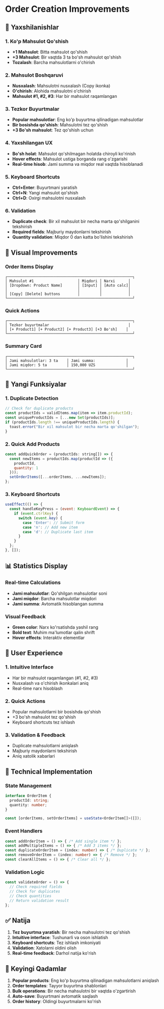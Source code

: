 # Order Creation Improvements

## 🎯 Yaxshilanishlar

### 1. Ko'p Mahsulot Qo'shish
- **+1 Mahsulot**: Bitta mahsulot qo'shish
- **+3 Mahsulot**: Bir vaqtda 3 ta bo'sh mahsulot qo'shish
- **Tozalash**: Barcha mahsulotlarni o'chirish

### 2. Mahsulot Boshqaruvi
- **Nusxalash**: Mahsulotni nusxalash (Copy ikonka)
- **O'chirish**: Alohida mahsulotni o'chirish
- **Mahsulot #1, #2, #3**: Har bir mahsulot raqamlangan

### 3. Tezkor Buyurtmalar
- **Popular mahsulotlar**: Eng ko'p buyurtma qilinadigan mahsulotlar
- **Bir bosishda qo'shish**: Mahsulotni tez qo'shish
- **+3 Bo'sh mahsulot**: Tez qo'shish uchun

### 4. Yaxshilangan UX
- **Bo'sh holat**: Mahsulot qo'shilmagan holatda chiroyli ko'rinish
- **Hover effects**: Mahsulot ustiga borganda rang o'zgarishi
- **Real-time hisob**: Jami summa va miqdor real vaqtda hisoblanadi

### 5. Keyboard Shortcuts
- **Ctrl+Enter**: Buyurtmani yaratish
- **Ctrl+N**: Yangi mahsulot qo'shish
- **Ctrl+D**: Oxirgi mahsulotni nusxalash

### 6. Validation
- **Duplicate check**: Bir xil mahsulot bir necha marta qo'shilganini tekshirish
- **Required fields**: Majburiy maydonlarni tekshirish
- **Quantity validation**: Miqdor 0 dan katta bo'lishini tekshirish

## 🎨 Visual Improvements

### Order Items Display
```
┌─────────────────────────────────────────────────────────┐
│ Mahsulot #1                    │ Miqdori │ Narxi      │
│ [Dropdown: Product Name]       │ [Input] │ [Auto calc]│
│                                │         │            │
│ [Copy] [Delete] buttons        │         │            │
└─────────────────────────────────────────────────────────┘
```

### Quick Actions
```
┌─────────────────────────────────────────────────────────┐
│ Tezkor buyurtmalar                                    │
│ [+ Product1] [+ Product2] [+ Product3] [+3 Bo'sh]    │
└─────────────────────────────────────────────────────────┘
```

### Summary Card
```
┌─────────────────────────────────────────────────────────┐
│ Jami mahsulotlar: 3 ta    │ Jami summa:              │
│ Jami miqdor: 5 ta         │ 150,000 UZS              │
└─────────────────────────────────────────────────────────┘
```

## 🚀 Yangi Funksiyalar

### 1. Duplicate Detection
```javascript
// Check for duplicate products
const productIds = validItems.map(item => item.productId);
const uniqueProductIds = [...new Set(productIds)];
if (productIds.length !== uniqueProductIds.length) {
  toast.error("Bir xil mahsulot bir necha marta qo'shilgan");
}
```

### 2. Quick Add Products
```javascript
const addQuickOrder = (productIds: string[]) => {
  const newItems = productIds.map(productId => ({
    productId,
    quantity: 1
  }));
  setOrderItems([...orderItems, ...newItems]);
};
```

### 3. Keyboard Shortcuts
```javascript
useEffect(() => {
  const handleKeyPress = (event: KeyboardEvent) => {
    if (event.ctrlKey) {
      switch (event.key) {
        case 'Enter': // Submit form
        case 'n': // Add new item
        case 'd': // Duplicate last item
      }
    }
  };
}, []);
```

## 📊 Statistics Display

### Real-time Calculations
- **Jami mahsulotlar**: Qo'shilgan mahsulotlar soni
- **Jami miqdor**: Barcha mahsulotlar miqdori
- **Jami summa**: Avtomatik hisoblangan summa

### Visual Feedback
- **Green color**: Narx ko'rsatishda yashil rang
- **Bold text**: Muhim ma'lumotlar qalin shrift
- **Hover effects**: Interaktiv elementlar

## 🎯 User Experience

### 1. Intuitive Interface
- Har bir mahsulot raqamlangan (#1, #2, #3)
- Nusxalash va o'chirish ikonkalari aniq
- Real-time narx hisoblash

### 2. Quick Actions
- Popular mahsulotlarni bir bosishda qo'shish
- +3 bo'sh mahsulot tez qo'shish
- Keyboard shortcuts tez ishlash

### 3. Validation & Feedback
- Duplicate mahsulotlarni aniqlash
- Majburiy maydonlarni tekshirish
- Aniq xatolik xabarlari

## 🔧 Technical Implementation

### State Management
```typescript
interface OrderItem {
  productId: string;
  quantity: number;
}

const [orderItems, setOrderItems] = useState<OrderItem[]>([]);
```

### Event Handlers
```typescript
const addOrderItem = () => { /* Add single item */ };
const addMultipleItems = () => { /* Add 3 items */ };
const duplicateOrderItem = (index: number) => { /* Duplicate */ };
const removeOrderItem = (index: number) => { /* Remove */ };
const clearAllItems = () => { /* Clear all */ };
```

### Validation Logic
```typescript
const validateOrder = () => {
  // Check required fields
  // Check for duplicates
  // Check quantities
  // Return validation result
};
```

## ✅ Natija

1. **Tez buyurtma yaratish**: Bir necha mahsulotni tez qo'shish
2. **Intuitive interface**: Tushunarli va oson ishlatish
3. **Keyboard shortcuts**: Tez ishlash imkoniyati
4. **Validation**: Xatolarni oldini olish
5. **Real-time feedback**: Darhol natija ko'rish

## 🚀 Keyingi Qadamlar

1. **Popular products**: Eng ko'p buyurtma qilinadigan mahsulotlarni aniqlash
2. **Order templates**: Tayyor buyurtma shablonlari
3. **Bulk operations**: Bir necha mahsulotni bir vaqtda o'zgartirish
4. **Auto-save**: Buyurtmani avtomatik saqlash
5. **Order history**: Oldingi buyurtmalarni ko'rish 